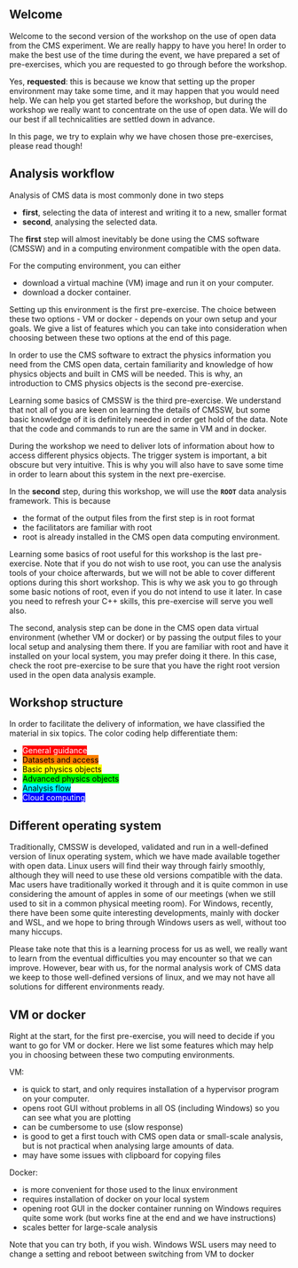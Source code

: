 ## Welcome
Welcome to the second version of the workshop on the use of open data from the CMS experiment. We are really happy to have you here!
In order to make the best use of the time during the event, we have prepared a set of pre-exercises, which you are requested to go through before the workshop.

Yes, **requested**: this is because we know that setting up the proper environment may take some time, and it may happen that you would need help.
We can help you get started before the workshop, but during the workshop we really want to concentrate on the use of open data.  We will do our best if all technicalities are settled down in advance.

In this page, we try to explain why we have chosen those pre-exercises, please read though!

## Analysis workflow

Analysis of CMS data is most commonly done in two steps
- **first**, selecting the data of interest and writing it to a new, smaller format
- **second**, analysing the selected data.

The **first** step will almost inevitably be done using the CMS software (CMSSW) and in a computing environment compatible with the open data.

For the computing environment, you can either
 - download a virtual machine (VM) image and run it on your computer.
 - download a docker container.

Setting up this environment is the first pre-exercise. The choice between these two options - VM or docker - depends on your own setup and your goals.
We give a list of features which you can take into consideration when choosing between these two options at the end of this page.

In order to use the CMS software to extract the physics information you need from the CMS open data, certain familiarity and knowledge of how physics objects and built in CMS will be needed.  This is why, an introduction to CMS physics objects is the second pre-exercise.

Learning some basics of CMSSW is the third pre-exercise.
We understand that not all of you are keen on learning the details of CMSSW,
but some basic knowledge of it is definitely needed in order get hold of the data.
Note that the code and commands to run are the same in VM and in docker.

During the workshop we need to deliver lots of information about how to access different physics objects.  The trigger system is important, a bit obscure but very intuitive.  This is why you will also have to save some time in order to learn about this system in the next pre-exercise.

In the **second** step, during this workshop, we will use the **`ROOT`** data analysis framework. This is because
- the format of the output files from the first step is in root format
- the facilitators are familiar with root
- root is already installed in the CMS open data computing environment.

Learning some basics of root useful for this workshop is the last pre-exercise.
Note that if you do not wish to use root, you can use the analysis tools of your choice afterwards,
but we will not be able to cover different options during this short workshop.
This is why we ask you to go through some basic notions of root, even if you do not intend to use it later.
In case you need to refresh your C++ skills, this pre-exercise will serve you well also.

The second, analysis step can be done in the CMS open data virtual environment (whether VM or docker)
or by passing the output files to your local setup and analysing them there.
If you are familiar with root and have it installed on your local system, you may prefer doing it there.
In this case, check the root pre-exercise to be sure that you have the right root version used in the open data analysis example.

## Workshop structure

In order to facilitate the delivery of information, we have classified the material in six topics.  The color coding help differentiate them:

* <span style="background-color:#ff0000;color:white">General guidance</span>
* <span style="background-color:#ff8000;color:black">Datasets and access</span>
* <span style="background-color:#ffff00;color:black">Basic physics objects</span>
* <span style="background-color:#00ff00;color:black">Advanced physics objects</span>
* <span style="background-color:#00ffff;color:black">Analysis flow</span>
* <span style="background-color:#0000ff;color:white">Cloud computing</span>

## Different operating system

Traditionally, CMSSW is developed, validated and run in a well-defined version of linux operating system,
which we have made available together with open data.
Linux users will find their way through fairly smoothly, although they will need to use these old versions compatible with the data.
Mac users have traditionally worked it through and it is quite common in use considering the amount of apples in some of our meetings
(when we still used to sit in a common physical meeting room).
For Windows, recently, there have been some quite interesting developments, mainly with docker and WSL, and we hope to bring through
Windows users as well, without too many hiccups.

Please take note that this is a learning process for us as well,
we really want to learn from the eventual difficulties you may encounter so that we can improve. However, bear with us,
for the normal analysis work of CMS data we keep to those well-defined versions of linux, and we may not have
all solutions for different environments ready.

## VM or docker

Right at the start, for the first pre-exercise, you will need to decide if you want to go for VM or docker.
Here we list some features which may help you in choosing between these two computing environments.

VM:
- is quick to start, and only requires installation of a hypervisor program on your computer.
- opens root GUI without problems in all OS (including Windows) so you can see what you are plotting
- can be cumbersome to use (slow response)
- is good to get a first touch with CMS open data or small-scale analysis, but is not practical when analysing large amounts of data.
- may have some issues with clipboard for copying files

Docker:
- is more convenient for those used to the linux environment
- requires installation of docker on your local system
- opening root GUI in the docker container running on Windows requires quite some work (but works fine at the end and we have instructions)
- scales better for large-scale analysis

Note that you can try both, if you wish. Windows WSL users may need to change a setting and reboot between switching from VM to docker
